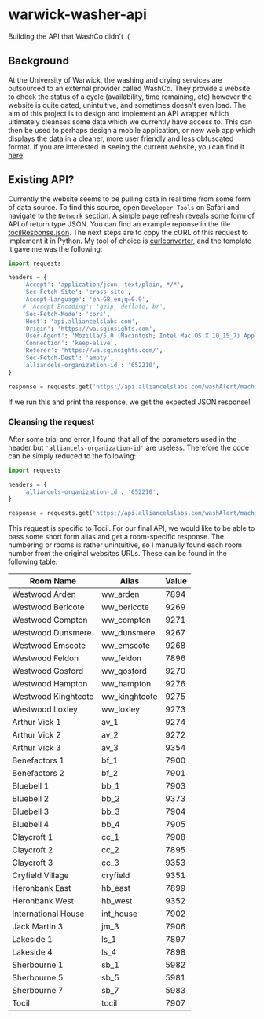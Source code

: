 # warwick-washer-api
Building the API that WashCo didn't :(

## Background
At the University of Warwick, the washing and drying services are outsourced to an external provider called WashCo. They provide a website to check the status of a cycle (availability, time remaining, etc) however the website is quite dated, unintuitive, and sometimes doesn't even load. The aim of this project is to design and implement an API wrapper which ultimately cleanses some data which we currently have access to. This can then be used to perhaps design a mobile application, or new web app which displays the data in a cleaner, more user friendly and less obfuscated format. If you are interested in seeing the current website, you can find it [here](https://www.washpoint.uk/location/university-of-warwick/).

## Existing API?
Currently the website seems to be pulling data in real time from some form of data source. To find this source, open `Developer Tools` on Safari and navigate to the `Network` section. A simple page refresh reveals some form of API of return type JSON. You can find an example reponse in the file [tocilResponse.json](/json/tocilResponse.json). The next steps are to copy the cURL of this request to implement it in Python. My tool of choice is [curlconverter](https://curlconverter.com/python/), and the template it gave me was the following:
```python
import requests

headers = {
    'Accept': 'application/json, text/plain, */*',
    'Sec-Fetch-Site': 'cross-site',
    'Accept-Language': 'en-GB,en;q=0.9',
    # 'Accept-Encoding': 'gzip, deflate, br',
    'Sec-Fetch-Mode': 'cors',
    'Host': 'api.alliancelslabs.com',
    'Origin': 'https://wa.sqinsights.com',
    'User-Agent': 'Mozilla/5.0 (Macintosh; Intel Mac OS X 10_15_7) AppleWebKit/605.1.15 (KHTML, like Gecko) Version/17.4.1 Safari/605.1.15',
    'Connection': 'keep-alive',
    'Referer': 'https://wa.sqinsights.com/',
    'Sec-Fetch-Dest': 'empty',
    'alliancels-organization-id': '652210',
}

response = requests.get('https://api.alliancelslabs.com/washAlert/machines/7907', headers=headers)
```
If we run this and print the response, we get the expected JSON response!

### Cleansing the request
After some trial and error, I found that all of the parameters used in the header but `'alliancels-organization-id'` are useless. Therefore the code can be simply reduced to the following:
```python
import requests

headers = {
    'alliancels-organization-id': '652210',
}

response = requests.get('https://api.alliancelslabs.com/washAlert/machines/7907', headers=headers)
```

This request is specific to Tocil. For our final API, we would like to be able to pass some short form alias and get a room-specific response. The numbering or rooms is rather unintuitive, so I manually found each room number from the original websites URLs. These can be found in the following table:

|Room Name            | Alias         | Value |
|---------------------|---------------|-------|
| Westwood Arden      | ww_arden      | 7894  |
| Westwood Bericote   | ww_bericote   | 9269  |
| Westwood Compton    | ww_compton    | 9271  |
| Westwood Dunsmere   | ww_dunsmere   | 9267  |
| Westwood Emscote    | ww_emscote    | 9268  |
| Westwood Feldon     | ww_feldon     | 7896  |
| Westwood Gosford    | ww_gosford    | 9270  |
| Westwood Hampton    | ww_hampton    | 9276  |
| Westwood Kinghtcote | ww_kinghtcote | 9275  |
| Westwood Loxley     | ww_loxley     | 9273  |
| Arthur Vick 1       | av_1          | 9274  |
| Arthur Vick 2       | av_2          | 9272  |
| Arthur Vick 3       | av_3          | 9354  |
| Benefactors 1       | bf_1          | 7900  |
| Benefactors 2       | bf_2          | 7901  |
| Bluebell 1          | bb_1          | 7903  |
| Bluebell 2          | bb_2          | 9373  |
| Bluebell 3          | bb_3          | 7904  |
| Bluebell 4          | bb_4          | 7905  |
| Claycroft 1         | cc_1          | 7908  |
| Claycroft 2         | cc_2          | 7895  |
| Claycroft 3         | cc_3          | 9353  |
| Cryfield Village    | cryfield      | 9351  |
| Heronbank East      | hb_east       | 7899  |
| Heronbank West      | hb_west       | 9352  |
| International House | int_house     | 7902  |
| Jack Martin 3       | jm_3          | 7906  |
| Lakeside 1          | ls_1          | 7897  |
| Lakeside 4          | ls_4          | 7898  |
| Sherbourne 1        | sb_1          | 5982  |
| Sherbourne 5        | sb_5          | 5981  |
| Sherbourne 7        | sb_7          | 5983  |
| Tocil               | tocil         | 7907  |



